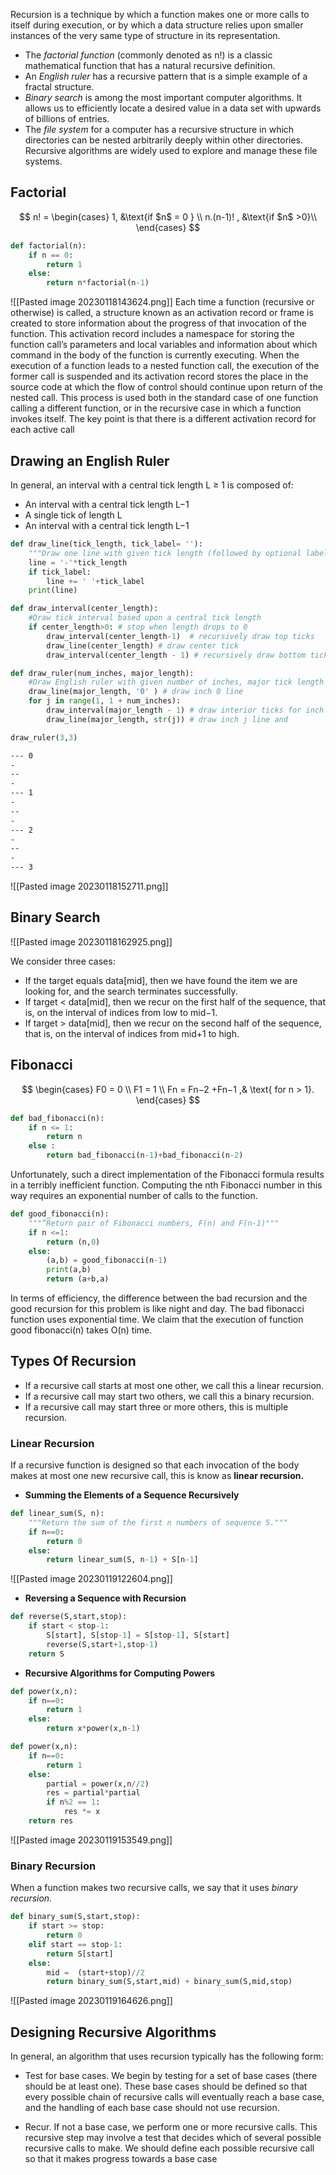 
Recursion is a technique by which a function makes one or more calls to itself during execution, or by which a data structure relies upon smaller instances of the very same type of structure in its representation.

- The *factorial function* (commonly denoted as n!) is a classic mathematical function that has a natural recursive definition. 
- An *English ruler* has a recursive pattern that is a simple example of a fractal structure. 
- *Binary search* is among the most important computer algorithms. It allows us to efficiently locate a desired value in a data set with upwards of billions of entries. 
- The *file system* for a computer has a recursive structure in which directories can be nested arbitrarily deeply within other directories. Recursive algorithms are widely used to explore and manage these file systems.


## Factorial

$$
n! =
\begin{cases}
1, &\text{if $n$ = 0 } \\
n.(n-1)! , &\text{if $n$ >0}\\
\end{cases}
$$
```python
def factorial(n):
    if n == 0:
        return 1
    else:
        return n*factorial(n-1)
```
![[Pasted image 20230118143624.png]]
Each time a function (recursive or otherwise) is called, a structure known as an activation record or frame is created to store information about the progress of that invocation of the function. This activation record includes a namespace for storing the function call’s parameters and local variables and information about which command in the body of the function is currently executing. When the execution of a function leads to a nested function call, the execution of the former call is suspended and its activation record stores the place in the source code at which the flow of control should continue upon return of the nested call. This process is used both in the standard case of one function calling a different function, or in the recursive case in which a function invokes itself. The key point is that there is a different activation record for each active call

## Drawing an English Ruler

In general, an interval with a central tick length L ≥ 1 is composed of: 
-  An interval with a central tick length L−1 
- A single tick of length L 
- An interval with a central tick length L−1

```python
def draw_line(tick_length, tick_label= ''):
    """Draw one line with given tick length (followed by optional label)."""
    line = '-'*tick_length
    if tick_label:
        line += ' '+tick_label
    print(line)

def draw_interval(center_length):
    #Draw tick interval based upon a central tick length
    if center_length>0: # stop when length drops to 0
        draw_interval(center_length-1)  # recursively draw top ticks
        draw_line(center_length) # draw center tick
        draw_interval(center_length - 1) # recursively draw bottom ticks

def draw_ruler(num_inches, major_length):
    #Draw English ruler with given number of inches, major tick length
    draw_line(major_length, '0' ) # draw inch 0 line
    for j in range(1, 1 + num_inches):
        draw_interval(major_length - 1) # draw interior ticks for inch
        draw_line(major_length, str(j)) # draw inch j line and

draw_ruler(3,3)
```

```bash
--- 0
-
--
-
--- 1
-
--
-
--- 2
-
--
-
--- 3
```

![[Pasted image 20230118152711.png]]

## Binary Search

![[Pasted image 20230118162925.png]]

We consider three cases: 
- If the target equals data[mid], then we have found the item we are looking for, and the search terminates successfully. 
- If target < data[mid], then we recur on the first half of the sequence, that is, on the interval of indices from low to mid−1. 
- If target > data[mid], then we recur on the second half of the sequence, that is, on the interval of indices from mid+1 to high.

## Fibonacci

$$
\begin{cases}
F0 = 0 \\
F1 = 1 \\
Fn = Fn−2 +Fn−1 ,& \text{ for n > 1}.
\end{cases}
$$
```python
def bad_fibonacci(n):
    if n <= 1:
        return n
    else :
        return bad_fibonacci(n-1)+bad_fibonacci(n-2)
```

Unfortunately, such a direct implementation of the Fibonacci formula results in a terribly inefficient function. Computing the nth Fibonacci number in this way requires an exponential number of calls to the function.


```python
def good_fibonacci(n):
    """”Return pair of Fibonacci numbers, F(n) and F(n-1)"""
    if n <=1:
        return (n,0)
    else:
        (a,b) = good_fibonacci(n-1)
        print(a,b)
        return (a+b,a)

```

In terms of efficiency, the difference between the bad recursion and the good recursion for this problem is like night and day. The bad fibonacci function uses exponential time. We claim that the execution of function good fibonacci(n) takes O(n) time.

## Types Of Recursion

- If a recursive call starts at most one other, we call this a linear recursion. 
- If a recursive call may start two others, we call this a binary recursion. 
- If a recursive call may start three or more others, this is multiple recursion.

### Linear Recursion

If a recursive function is designed so that each invocation of the body makes at most one new recursive call, this is know as **linear recursion.**

- **Summing the Elements of a Sequence Recursively**
```python
def linear_sum(S, n):
    """Return the sum of the first n numbers of sequence S."""
    if n==0:
        return 0
    else:
        return linear_sum(S, n-1) + S[n-1]
```
![[Pasted image 20230119122604.png]]

- **Reversing a Sequence with Recursion**

```python
def reverse(S,start,stop):
    if start < stop-1:
        S[start], S[stop-1] = S[stop-1], S[start]
        reverse(S,start+1,stop-1)
    return S

```

- **Recursive Algorithms for Computing Powers**

```python
def power(x,n):
    if n==0:
        return 1
    else:
        return x*power(x,n-1)

```


```python
def power(x,n):
    if n==0:
        return 1
    else:
        partial = power(x,n//2)
        res = partial*partial
        if n%2 == 1:
            res *= x
    return res
```

![[Pasted image 20230119153549.png]]

### Binary Recursion

When a function makes two recursive calls, we say that it uses *binary recursion.*

```python
def binary_sum(S,start,stop):
    if start >= stop:
        return 0
    elif start == stop-1:
        return S[start]
    else:
        mid =  (start+stop)//2
        return binary_sum(S,start,mid) + binary_sum(S,mid,stop)
```

![[Pasted image 20230119164626.png]]

## Designing Recursive Algorithms

In general, an algorithm that uses recursion typically has the following form: 
- Test for base cases. We begin by testing for a set of base cases (there should be at least one). These base cases should be defined so that every possible chain of recursive calls will eventually reach a base case, and the handling of each base case should not use recursion. 

- Recur. If not a base case, we perform one or more recursive calls. This recursive step may involve a test that decides which of several possible recursive calls to make. We should define each possible recursive call so that it makes progress towards a base case
